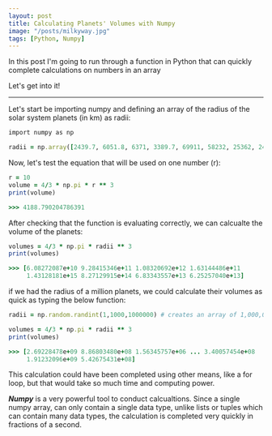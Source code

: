 ```yaml
---
layout: post
title: Calculating Planets' Volumes with Numpy
image: "/posts/milkyway.jpg"
tags: [Python, Numpy]
---
```


In this post I'm going to run through a function in Python that can quickly complete calculations on numbers in an array

Let's get into it!

---

Let's start be importing numpy and defining an array of the radius of the solar system planets (in km) as radii:

```ruby
import numpy as np

radii = np.array([2439.7, 6051.8, 6371, 3389.7, 69911, 58232, 25362, 24622])
```

Now, let's test the equation that will be used on one number (r):

```ruby
r = 10
volume = 4/3 * np.pi * r ** 3
print(volume)

>>> 4188.790204786391
```

After checking that the function is evaluating correctly, we can calcualte the volume of the planets:

```ruby
volumes = 4/3 * np.pi * radii ** 3
print(volumes)

>>> [6.08272087e+10 9.28415346e+11 1.08320692e+12 1.63144486e+11
     1.43128181e+15 8.27129915e+14 6.83343557e+13 6.25257040e+13]
```

if we had the radius of a million planets, we could calculate their volumes as quick as typing the below function:

```ruby
radii = np.random.randint(1,1000,1000000) # creates an array of 1,000,000 elements of random integers between 1 and 1,000

volumes = 4/3 * np.pi * radii ** 3
print(volumes)

>>> [2.69228478e+09 8.86803480e+08 1.56345757e+06 ... 3.40057454e+08
     1.91232096e+09 5.42675431e+08] 
```
This calculation could have been completed using other means, like a for loop, but that would take so much time and computing power.

***Numpy*** is a very powerful tool to conduct calcualtions. Since a single numpy array, can only contain a single data type, unlike lists or tuples which can contain many data types, the calculation is completed very quickly in fractions of a second.

